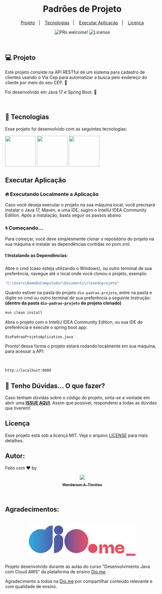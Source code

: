 <h1 align="center">
    Padrões de Projeto
</h1>

<p align="center">
  <a href="#-projeto">Projeto</a>&nbsp;&nbsp;&nbsp;|&nbsp;&nbsp;&nbsp;
  <a href="#-tecnologias">Tecnologias</a>&nbsp;&nbsp;&nbsp;|&nbsp;&nbsp;&nbsp;
  <a href="#-executar aplicação">Executar Aplicação</a>&nbsp;&nbsp;&nbsp;|&nbsp;&nbsp;&nbsp;
  <a href="#-licença">Licença</a>
</p>

<p align="center">
 <img src="https://img.shields.io/static/v1?label=PRs&message=welcome&color=15C3D6&labelColor=000000" alt="PRs welcome!" />

  <img alt="License" src="https://img.shields.io/static/v1?label=license&message=MIT&color=15C3D6&labelColor=000000">
</p>
<br>

## 💻 Projeto

Este projeto consiste na API RESTful de um sistema para cadastro de clientes usando o Via Cep para automatizar a busca pelo endereço do cliente por meio do seu CEP. 💜

Foi desenvolvido em Java 17 e Spring Boot. 💜

<br>

## 🚀 Tecnologias

Esse projeto foi desenvolvido com as seguintes tecnologias:

<img src="https://cdn.jsdelivr.net/gh/devicons/devicon/icons/java/java-original-wordmark.svg" width="100" height="100"/>
<img src="https://cdn.jsdelivr.net/gh/devicons/devicon/icons/spring/spring-original-wordmark.svg" width="100" height="100" />
<img src="https://cdn.jsdelivr.net/gh/devicons/devicon/icons/intellij/intellij-original-wordmark.svg" width="100" height="100" />

<br>

## Executar Aplicação

### 🔥 Executando Localmente a Aplicação

Caso você deseja executar o projeto na sua máquina local, você precisará instalar o Java 17, Maven, e uma IDE, sugiro o IntelliJ IDEA Community Edition. Após a instalação, basta seguir os passos abaixo:

### 🌀 Começando...

Para começar, você deve simplesmente clonar o repositório do projeto na sua máquina e instalar as dependências contidas no pom.xml.

#### ❗️ Instalando as Dependências:

Abre o cmd (caso esteja utilizando o Windows), ou outro terminal de sua preferência, navegue até o local onde você clonou o projeto, exemplo:

```sh
"C:\Users\NomeDoComputador\Documents\clonedoprojeto"
```

Quando estiver na pasta do projeto `dio-padrao-projeto`, entre na pasta e digite no cmd ou outro terminal de sua preferência a seguinte instrução: **(dentro da pasta `dio-padrao-projeto` do projeto clonado)**

```sh
mvn clean install
```

Abra o projeto com o IntelliJ IDEA Community Edition, ou sua IDE de preferência e execute o spring boot app:

```sh
DioPadraoProjetoAplication.java
```

Pronto! dessa forma o projeto estará rodando localmente em sua maquina, para acessar a API:

<br>

```sh
http://localhost:8080
```

## 🚩 Tenho Dúvidas... O que fazer?

Caso tenham dúvidas sobre o código do projeto, sinta-se a vontade em abrir uma **[ISSUE AQUI](https://github.com/Wanderson-A-Timoteo/dio-padrao-projeto/issues)**. Assim que possível, responderei a todas as dúvidas que tiverem!
<br>

## Licença

Esse projeto está sob a licença MIT. Veja o arquivo [LICENSE](LICENSE.md) para mais detalhes.

## Autor:

Feito com ♥ by

<div align='center'>

[<img src="https://avatars.githubusercontent.com/u/40473246?v=4" width=115><br><sub>**Wanderson A. Timóteo**</sub>](https://wanderson-a-timoteo.github.io/my-portfolio-dark-light/)

</div>

<br>

## Agradecimentos:

<h1 align="center">
    <img alt="DevSuperior" title="DevSuperior" src=".github/dio.me.jpeg" width="350" />
</h1>

Projeto desenvolvido durante as aulas do curso "Desenvolvimento Java com Cloud AWS" da plataforma de ensino [Dio.me](https://www.dio.me/).

Agradecimento a todos na [Dio.me](https://www.dio.me/) por compartilhar conteúdo relevante e com qualidade de ensino.
